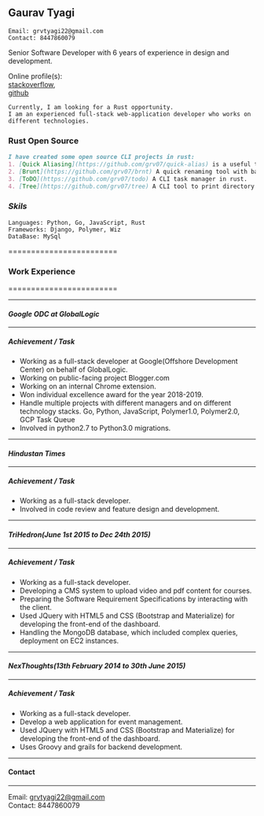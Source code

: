 ## Gaurav Tyagi
```
Email: grvtyagi22@gmail.com
Contact: 8447860079
```
Senior Software Developer with 6 years of experience in design and development.

Online profile(s):<br>
[stackoverflow](https://stackoverflow.com/users/3405842/grvtyagi),<br>
[github](https://github.com/grv07/)

```
Currently, I am looking for a Rust opportunity.
I am an experienced full-stack web-application developer who works on different technologies.
```

### Rust Open Source
```markdown
I have created some open source CLI projects in rust:
1. [Quick Aliasing](https://github.com/grv07/quick-alias) is a useful tool for creating aliases for long and repeated commands.
2. [Brunt](https://github.com/grv07/brnt) A quick renaming tool with backup history.
3. [ToDO](https://github.com/grv07/todo) A CLI task manager in rust.
4. [Tree](https://github.com/grv07/tree) A CLI tool to print directory structure.
```


### *Skils*
```
Languages: Python, Go, JavaScript, Rust
Frameworks: Django, Polymer, Wiz
DataBase: MySql
```


========================
### **Work Experience**
========================

----------------------------------
#### *Google ODC at GlobalLogic*
----------------------------------
##### Achievement / Task
- Working as a full-stack developer at Google(Offshore Development Center) on behalf of GlobalLogic.
- Working on public-facing project Blogger.com
-  Working on an internal Chrome extension.
- Won individual excellence award for the year 2018-2019.
- Handle multiple projects with different managers and on different technology stacks.
  Go, Python, JavaScript, Polymer1.0, Polymer2.0, GCP Task Queue
- Involved in python2.7 to Python3.0 migrations.

-----------------------
#### *Hindustan Times*
------------------------
##### Achievement / Task
- Working as a full-stack developer.
- Involved in code review and feature design and development.

----------------------------------------------------
#### *TriHedron(June 1st 2015 to Dec 24th 2015)*
----------------------------------------------------
##### Achievement / Task
- Working as a full-stack developer.
- Developing a CMS system to upload video and pdf content for courses.
- Preparing the Software Requirement Specifications by interacting with the client.
- Used JQuery with HTML5 and CSS (Bootstrap and Materialize) for developing the front-end of the dashboard.
- Handling the MongoDB database, which included complex queries, deployment on EC2 instances.

-----------------------------------------------------------
#### *NexThoughts(13th February 2014 to 30th June 2015)*
-----------------------------------------------------------
##### Achievement / Task
- Working as a full-stack developer.
- Develop a web application for event management.
- Used JQuery with HTML5 and CSS (Bootstrap and Materialize) for developing the front-end of the dashboard.
- Uses Groovy and grails for backend development.

--------------------
#### **Contact**
--------------------
Email: grvtyagi22@gmail.com <br>
Contact: 8447860079
